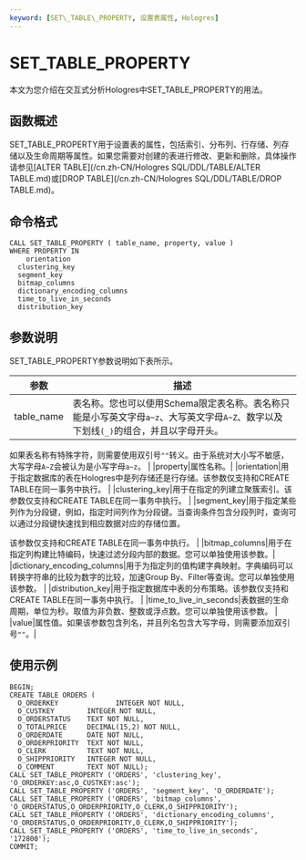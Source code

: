 ```yaml
---
keyword: [SET\_TABLE\_PROPERTY, 设置表属性, Hologres]
---
```


# SET\_TABLE\_PROPERTY

本文为您介绍在交互式分析Hologres中SET\_TABLE\_PROPERTY的用法。

## 函数概述

SET\_TABLE\_PROPERTY用于设置表的属性，包括索引、分布列、行存储、列存储以及生命周期等属性。如果您需要对创建的表进行修改、更新和删除，具体操作请参见[ALTER TABLE](/cn.zh-CN/Hologres SQL/DDL/TABLE/ALTER TABLE.md)或[DROP TABLE](/cn.zh-CN/Hologres SQL/DDL/TABLE/DROP TABLE.md)。

## 命令格式

```
CALL SET_TABLE_PROPERTY ( table_name, property, value )
WHERE PROPERTY IN
    orientation
  clustering_key
  segment_key
  bitmap_columns
  dictionary_encoding_columns
  time_to_live_in_seconds
  distribution_key
```

## 参数说明

SET\_TABLE\_PROPERTY参数说明如下表所示。

|参数|描述|
|--|--|
|table\_name|表名称。您也可以使用Schema限定表名称。表名称只能是小写英文字母`a~z`、大写英文字母`A~Z`、数字以及下划线`(_)`的组合，并且以字母开头。

如果表名称有特殊字符，则需要使用双引号`""`转义。由于系统对大小写不敏感，大写字母`A~Z`会被认为是小写字母`a~z`。 |
|property|属性名称。|
|orientation|用于指定数据库的表在Hologres中是列存储还是行存储。该参数仅支持和CREATE TABLE在同一事务中执行。 |
|clustering\_key|用于在指定的列建立聚簇索引。该参数仅支持和CREATE TABLE在同一事务中执行。 |
|segment\_key|用于指定某些列作为分段键，例如，指定时间列作为分段键。当查询条件包含分段列时，查询可以通过分段键快速找到相应数据对应的存储位置。

该参数仅支持和CREATE TABLE在同一事务中执行。 |
|bitmap\_columns|用于在指定列构建比特编码，快速过滤分段内部的数据。您可以单独使用该参数。|
|dictionary\_encoding\_columns|用于为指定列的值构建字典映射。字典编码可以转换字符串的比较为数字的比较，加速Group By、Filter等查询。您可以单独使用该参数。 |
|distribution\_key|用于指定数据库中表的分布策略。该参数仅支持和CREATE TABLE在同一事务中执行。 |
|time\_to\_live\_in\_seconds|表数据的生命周期，单位为秒。取值为非负数、整数或浮点数。您可以单独使用该参数。 |
|value|属性值。如果该参数包含列名，并且列名包含大写字母，则需要添加双引号`""`。|

## 使用示例

```
BEGIN;
CREATE TABLE ORDERS ( 
  O_ORDERKEY              INTEGER NOT NULL,
  O_CUSTKEY        INTEGER NOT NULL,
  O_ORDERSTATUS    TEXT NOT NULL,
  O_TOTALPRICE     DECIMAL(15,2) NOT NULL,
  O_ORDERDATE      DATE NOT NULL,
  O_ORDERPRIORITY  TEXT NOT NULL,  
  O_CLERK          TEXT NOT NULL, 
  O_SHIPPRIORITY   INTEGER NOT NULL,
  O_COMMENT        TEXT NOT NULL);
CALL SET_TABLE_PROPERTY ('ORDERS', 'clustering_key', 'O_ORDERKEY:asc,O_CUSTKEY:asc');
CALL SET_TABLE_PROPERTY ('ORDERS', 'segment_key', 'O_ORDERDATE');
CALL SET_TABLE_PROPERTY ('ORDERS', 'bitmap_columns', 'O_ORDERSTATUS,O_ORDERPRIORITY,O_CLERK,O_SHIPPRIORITY');
CALL SET_TABLE_PROPERTY ('ORDERS', 'dictionary_encoding_columns', 'O_ORDERSTATUS,O_ORDERPRIORITY,O_CLERK,O_SHIPPRIORITY');
CALL SET_TABLE_PROPERTY ('ORDERS', 'time_to_live_in_seconds', '172800');
COMMIT;
```

